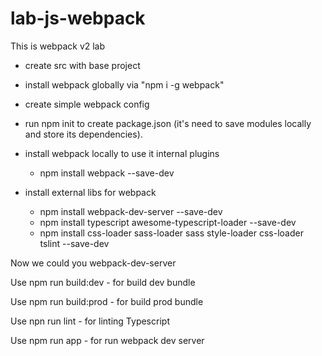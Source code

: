 # lab-js-webpack

This is webpack v2 lab

+ create src with base project

+ install webpack globally via "npm i -g webpack" 

+ create simple webpack config

+ run npm init to create package.json (it's need to save modules locally and store its dependencies). 

+ install webpack locally to use it internal plugins
	- npm install webpack --save-dev
+ install external libs for webpack
	- npm install webpack-dev-server --save-dev 
	- npm install typescript awesome-typescript-loader --save-dev 
	- npm install css-loader sass-loader sass style-loader css-loader tslint --save-dev

Now we could you webpack-dev-server

Use npm run build:dev - for build dev bundle

Use npm run build:prod - for build prod bundle

Use npn run lint - for linting Typescript

Use npm run app - for run webpack dev server